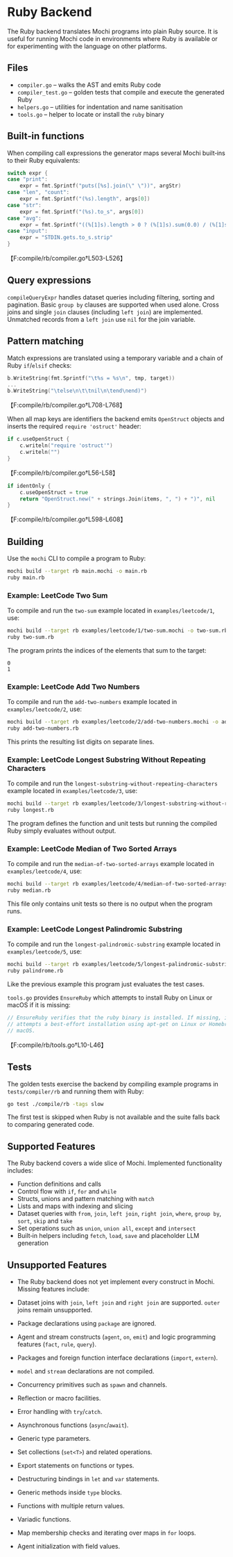 # Ruby Backend

The Ruby backend translates Mochi programs into plain Ruby source. It is useful for running Mochi code in environments where Ruby is available or for experimenting with the language on other platforms.

## Files

- `compiler.go` – walks the AST and emits Ruby code
- `compiler_test.go` – golden tests that compile and execute the generated Ruby
- `helpers.go` – utilities for indentation and name sanitisation
- `tools.go` – helper to locate or install the `ruby` binary

## Built‑in functions

When compiling call expressions the generator maps several Mochi built‑ins to their Ruby equivalents:

```go
switch expr {
case "print":
    expr = fmt.Sprintf("puts([%s].join(\" \"))", argStr)
case "len", "count":
    expr = fmt.Sprintf("(%s).length", args[0])
case "str":
    expr = fmt.Sprintf("(%s).to_s", args[0])
case "avg":
    expr = fmt.Sprintf("((%[1]s).length > 0 ? (%[1]s).sum(0.0) / (%[1]s).length : 0)", args[0])
case "input":
    expr = "STDIN.gets.to_s.strip"
}
```
【F:compile/rb/compiler.go†L503-L526】

## Query expressions

`compileQueryExpr` handles dataset queries including filtering, sorting and pagination. Basic `group by` clauses are supported when used alone. Cross joins and single `join` clauses (including `left join`) are implemented. Unmatched records from a `left join` use `nil` for the join variable.

## Pattern matching

Match expressions are translated using a temporary variable and a chain of Ruby `if`/`elsif` checks:

```go
b.WriteString(fmt.Sprintf("\t%s = %s\n", tmp, target))
...
b.WriteString("\telse\n\t\tnil\n\tend\nend)")
```
【F:compile/rb/compiler.go†L708-L768】

When all map keys are identifiers the backend emits `OpenStruct` objects and inserts the required `require 'ostruct'` header:

```go
if c.useOpenStruct {
    c.writeln("require 'ostruct'")
    c.writeln("")
}
```
【F:compile/rb/compiler.go†L56-L58】

```go
if identOnly {
    c.useOpenStruct = true
    return "OpenStruct.new(" + strings.Join(items, ", ") + ")", nil
}
```
【F:compile/rb/compiler.go†L598-L608】

## Building

Use the `mochi` CLI to compile a program to Ruby:

```bash
mochi build --target rb main.mochi -o main.rb
ruby main.rb
```

### Example: LeetCode Two Sum

To compile and run the `two-sum` example located in `examples/leetcode/1`, use:

```bash
mochi build --target rb examples/leetcode/1/two-sum.mochi -o two-sum.rb
ruby two-sum.rb
```

The program prints the indices of the elements that sum to the target:

```
0
1
```

### Example: LeetCode Add Two Numbers

To compile and run the `add-two-numbers` example located in `examples/leetcode/2`, use:

```bash
mochi build --target rb examples/leetcode/2/add-two-numbers.mochi -o add-two-numbers.rb
ruby add-two-numbers.rb
```

This prints the resulting list digits on separate lines.

### Example: LeetCode Longest Substring Without Repeating Characters

To compile and run the `longest-substring-without-repeating-characters` example located in `examples/leetcode/3`, use:

```bash
mochi build --target rb examples/leetcode/3/longest-substring-without-repeating-characters.mochi -o longest.rb
ruby longest.rb
```

The program defines the function and unit tests but running the compiled Ruby simply evaluates without output.

### Example: LeetCode Median of Two Sorted Arrays

To compile and run the `median-of-two-sorted-arrays` example located in `examples/leetcode/4`, use:

```bash
mochi build --target rb examples/leetcode/4/median-of-two-sorted-arrays.mochi -o median.rb
ruby median.rb
```

This file only contains unit tests so there is no output when the program runs.

### Example: LeetCode Longest Palindromic Substring

To compile and run the `longest-palindromic-substring` example located in `examples/leetcode/5`, use:

```bash
mochi build --target rb examples/leetcode/5/longest-palindromic-substring.mochi -o palindrome.rb
ruby palindrome.rb
```

Like the previous example this program just evaluates the test cases.

`tools.go` provides `EnsureRuby` which attempts to install Ruby on Linux or macOS if it is missing:

```go
// EnsureRuby verifies that the ruby binary is installed. If missing, it
// attempts a best-effort installation using apt-get on Linux or Homebrew on
// macOS.
```
【F:compile/rb/tools.go†L10-L46】

## Tests

The golden tests exercise the backend by compiling example programs in `tests/compiler/rb` and running them with Ruby:

```bash
go test ./compile/rb -tags slow
```

The first test is skipped when Ruby is not available and the suite falls back to comparing generated code.

## Supported Features

The Ruby backend covers a wide slice of Mochi. Implemented functionality includes:

- Function definitions and calls
- Control flow with `if`, `for` and `while`
- Structs, unions and pattern matching with `match`
- Lists and maps with indexing and slicing
- Dataset queries with `from`, `join`, `left join`, `right join`, `where`, `group by`, `sort`, `skip` and `take`
- Set operations such as `union`, `union all`, `except` and `intersect`
- Built‑in helpers including `fetch`, `load`, `save` and placeholder LLM generation

## Unsupported Features

- The Ruby backend does not yet implement every construct in Mochi. Missing
features include:

- Dataset joins with `join`, `left join` and `right join` are supported. `outer`
  joins remain unsupported.
- Package declarations using `package` are ignored.
- Agent and stream constructs (`agent`, `on`, `emit`) and logic programming
  features (`fact`, `rule`, `query`).
- Packages and foreign function interface declarations (`import`, `extern`).
- `model` and `stream` declarations are not compiled.
- Concurrency primitives such as `spawn` and channels.
- Reflection or macro facilities.
- Error handling with `try`/`catch`.
- Asynchronous functions (`async`/`await`).
- Generic type parameters.
- Set collections (`set<T>`) and related operations.
- Export statements on functions or types.
- Destructuring bindings in `let` and `var` statements.
- Generic methods inside `type` blocks.
- Functions with multiple return values.
- Variadic functions.
- Map membership checks and iterating over maps in `for` loops.
- Agent initialization with field values.

